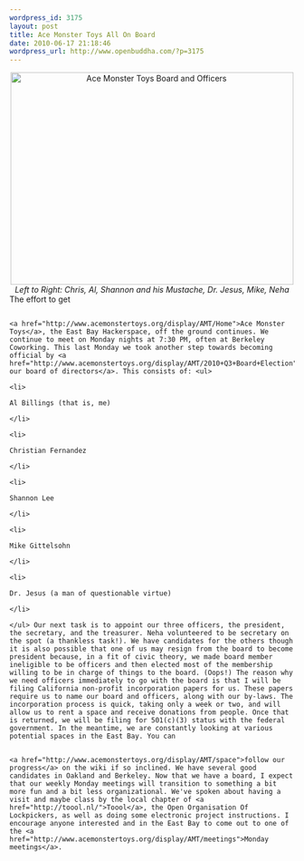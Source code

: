 ```yaml
--- 
wordpress_id: 3175
layout: post
title: Ace Monster Toys All On Board
date: 2010-06-17 21:18:46
wordpress_url: http://www.openbuddha.com/?p=3175
---
```

<div align="center">
                                                                                                                                                                                                                                                                                                                                                                                                                                                                                                                                                                                                                                                                                                                                                                                                                                                                                                                                        <a href="http://www.flickr.com/photos/albill/4711072386/" title="Ace Monster Toys Board and Officers by albill, on Flickr"><img src="http://farm5.static.flickr.com/4064/4711072386_d147bc8c0d.jpg" width="500" height="375" alt="Ace Monster Toys Board and Officers" /></a><br /> <em>Left to Right: Chris, Al, Shannon and his Mustache, Dr. Jesus, Mike, Neha</em>
                                                                                                                                                                                                                                                                                                                                                                                                                                                                                                                                                                                                                                                                                                                                                                                                                                                                                                                                      </div> The effort to get 
                                                                                                                                                                                                                                                                                                                                                                                                                                                                                                                                                                                                                                                                                                                                                                                                                                                                                                                                      
                                                                                                                                                                                                                                                                                                                                                                                                                                                                                                                                                                                                                                                                                                                                                                                                                                                                                                                                      <a href="http://www.acemonstertoys.org/display/AMT/Home">Ace Monster Toys</a>, the East Bay Hackerspace, off the ground continues. We continue to meet on Monday nights at 7:30 PM, often at Berkeley Coworking. This last Monday we took another step towards becoming official by <a href="http://www.acemonstertoys.org/display/AMT/2010+Q3+Board+Election">electing our board of directors</a>. This consists of: <ul>
                                                                                                                                                                                                                                                                                                                                                                                                                                                                                                                                                                                                                                                                                                                                                                                                                                                                                                                                        <li>
                                                                                                                                                                                                                                                                                                                                                                                                                                                                                                                                                                                                                                                                                                                                                                                                                                                                                                                                          Al Billings (that is, me)
                                                                                                                                                                                                                                                                                                                                                                                                                                                                                                                                                                                                                                                                                                                                                                                                                                                                                                                                        </li>
                                                                                                                                                                                                                                                                                                                                                                                                                                                                                                                                                                                                                                                                                                                                                                                                                                                                                                                                        <li>
                                                                                                                                                                                                                                                                                                                                                                                                                                                                                                                                                                                                                                                                                                                                                                                                                                                                                                                                          Christian Fernandez
                                                                                                                                                                                                                                                                                                                                                                                                                                                                                                                                                                                                                                                                                                                                                                                                                                                                                                                                        </li>
                                                                                                                                                                                                                                                                                                                                                                                                                                                                                                                                                                                                                                                                                                                                                                                                                                                                                                                                        <li>
                                                                                                                                                                                                                                                                                                                                                                                                                                                                                                                                                                                                                                                                                                                                                                                                                                                                                                                                          Shannon Lee
                                                                                                                                                                                                                                                                                                                                                                                                                                                                                                                                                                                                                                                                                                                                                                                                                                                                                                                                        </li>
                                                                                                                                                                                                                                                                                                                                                                                                                                                                                                                                                                                                                                                                                                                                                                                                                                                                                                                                        <li>
                                                                                                                                                                                                                                                                                                                                                                                                                                                                                                                                                                                                                                                                                                                                                                                                                                                                                                                                          Mike Gittelsohn
                                                                                                                                                                                                                                                                                                                                                                                                                                                                                                                                                                                                                                                                                                                                                                                                                                                                                                                                        </li>
                                                                                                                                                                                                                                                                                                                                                                                                                                                                                                                                                                                                                                                                                                                                                                                                                                                                                                                                        <li>
                                                                                                                                                                                                                                                                                                                                                                                                                                                                                                                                                                                                                                                                                                                                                                                                                                                                                                                                          Dr. Jesus (a man of questionable virtue)
                                                                                                                                                                                                                                                                                                                                                                                                                                                                                                                                                                                                                                                                                                                                                                                                                                                                                                                                        </li>
                                                                                                                                                                                                                                                                                                                                                                                                                                                                                                                                                                                                                                                                                                                                                                                                                                                                                                                                      </ul> Our next task is to appoint our three officers, the president, the secretary, and the treasurer. Neha volunteered to be secretary on the spot (a thankless task!). We have candidates for the others though it is also possible that one of us may resign from the board to become president because, in a fit of civic theory, we made board member ineligible to be officers and then elected most of the membership willing to be in charge of things to the board. (Oops!) The reason why we need officers immediately to go with the board is that I will be filing California non-profit incorporation papers for us. These papers require us to name our board and officers, along with our by-laws. The incorporation process is quick, taking only a week or two, and will allow us to rent a space and receive donations from people. Once that is returned, we will be filing for 501(c)(3) status with the federal government. In the meantime, we are constantly looking at various potential spaces in the East Bay. You can 
                                                                                                                                                                                                                                                                                                                                                                                                                                                                                                                                                                                                                                                                                                                                                                                                                                                                                                                                      
                                                                                                                                                                                                                                                                                                                                                                                                                                                                                                                                                                                                                                                                                                                                                                                                                                                                                                                                      <a href="http://www.acemonstertoys.org/display/AMT/space">follow our progress</a> on the wiki if so inclined. We have several good candidates in Oakland and Berkeley. Now that we have a board, I expect that our weekly Monday meetings will transition to something a bit more fun and a bit less organizational. We've spoken about having a visit and maybe class by the local chapter of <a href="http://toool.nl/">Toool</a>, the Open Organisation Of Lockpickers, as well as doing some electronic project instructions. I encourage anyone interested and in the East Bay to come out to one of the <a href="http://www.acemonstertoys.org/display/AMT/meetings">Monday meetings</a>.
